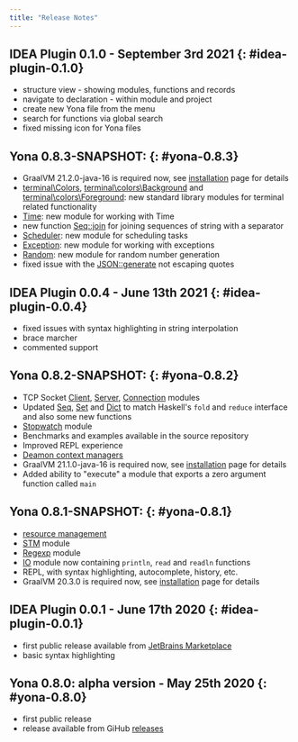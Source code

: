```yaml
---
title: "Release Notes"
---
```


## IDEA Plugin 0.1.0 - September 3rd 2021 {: #idea-plugin-0.1.0}
* structure view - showing modules, functions and records
* navigate to declaration - within module and project
* create new Yona file from the menu
* search for functions via global search
* fixed missing icon for Yona files

## Yona 0.8.3-SNAPSHOT: {: #yona-0.8.3}
* GraalVM 21.2.0-java-16 is required now, see [installation](/getting_started/installation/) page for details
* [terminal\\Colors](/stdlib/terminal/colors/), [terminal\\colors\\Background](/stdlib/terminal/colors/background/) and [terminal\\colors\\Foreground](/stdlib/terminal/colors/foreground/): new standard library modules for terminal related functionality
* [Time](/stdlib/time/): new module for working with Time
* new function [Seq::join](/stdlib/seq/#join) for joining sequences of string with a separator
* [Scheduler](/stdlib/scheduler/): new module for scheduling tasks
* [Exception](/stdlib/exception/): new module for working with exceptions
* [Random](/stdlib/random/): new module for random number generation
* fixed issue with the [JSON::generate](/stdlib/json/#generate) not escaping quotes

## IDEA Plugin 0.0.4 - June 13th 2021 {: #idea-plugin-0.0.4}
* fixed issues with syntax highlighting in string interpolation
* brace marcher
* commented support

## Yona 0.8.2-SNAPSHOT: {: #yona-0.8.2}
* TCP Socket [Client](/stdlib/socket/tcp/client/), [Server](/stdlib/socket/tcp/server/), [Connection](/stdlib/socket/tcp/connection/) modules
* Updated [Seq](/stdlib/seq/), [Set](/stdlib/set/) and [Dict](/stdlib/dict/) to match Haskell's `fold` and `reduce` interface and also some new functions
* [Stopwatch](/stdlib/stopwatch/) module
* Benchmarks and examples available in the source repository
* Improved REPL experience
* [Deamon context managers](/features/resource-management#daemon-context-management)
* GraalVM 21.1.0-java-16 is required now, see [installation](/getting_started/installation/) page for details
* Added ability to "execute" a module that exports a zero argument function called `main`

## Yona 0.8.1-SNAPSHOT: {: #yona-0.8.1}
* [resource management](/features/resource-management/)
* [STM](/stdlib/stm/) module
* [Regexp](/stdlib/regexp/) module
* [IO](/stdlib/io/) module now containing `println`, `read` and `readln` functions
* REPL, with syntax highlighting, autocomplete, history, etc.
* GraalVM 20.3.0 is required now, see [installation](/getting_started/installation/) page for details

## IDEA Plugin 0.0.1 - June 17th 2020  {: #idea-plugin-0.0.1}
* first public release available from [JetBrains Marketplace](https://plugins.jetbrains.com/plugin/14536-yona-language)
* basic syntax highlighting

## Yona 0.8.0: alpha version - May 25th 2020  {: #yona-0.8.0}
* first public release
* release available from GiHub [releases](https://github.com/yona-lang/yona/releases/tag/0.8.0)

